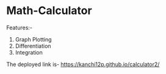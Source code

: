 # Math-Calculator
Features:-
1) Graph Plotting
2) Differentiation
3) Integration

The deployed link is-
https://kanchi12p.github.io/calculator2/
